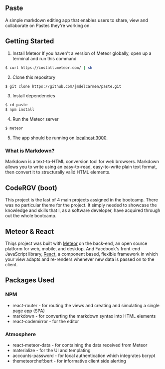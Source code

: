 ## Paste
A simple markdown editing app that enables users to share, view and collaborate on Pastes they're working on.

## Getting Started

1. Install Meteor
  If you haven't a version of Meteor globally, open up a terminal and run this command
  ```sh
  $ curl https://install.meteor.com/ | sh
  ```

2. Clone this repository
  ```sh
  $ git clone https://github.com/jmdelcarmen/paste.git
  ```

3. Install dependencies
  ```sh
  $ cd paste
  $ npm install
  ```

4. Run the Meteor server
  ```sh
  $ meteor
  ```

5. The app should be running on [localhost:3000](http://localhost:3000).


### What is Markdown?
Markdown is a text-to-HTML conversion tool for web browsers. Markdown allows you to write using an easy-to-read, easy-to-write plain text format, then convert it to structurally valid HTML elements.

## CodeRGV (boot)
This project is the last of 4 main projects assigned in the bootcamp.
There was no particular theme for the project. It simply needed to showcase the knowledge and skills that I, as a software developer, have acquired through out the whole bootcamp.

## Meteor & React
Thiqs project was built with [Meteor](https://www.meteor.com/) on the back-end, an open source platform for web, mobile, and desktop. And Facebook's front-end JavaScript library, [React](https://facebook.github.io/react/), a component based, flexible framework in which your view adapts and re-renders whenever new data is passed on to the client.

## Packages Used
### NPM
* react-router - for routing the views and creating and simulating a single page app (SPA)
* markdown - for converting the markdown syntax into HTML elements
* react-codemirror - for the editor

### Atmosphere
* react-meteor-data - for containing the data received from Meteor
* materialize - for the UI and templating
* accounts-password - for local authentication which integrates bcrypt
* themeteorchef:bert - for informative client side alerting
